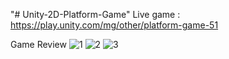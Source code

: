 "# Unity-2D-Platform-Game" 
Live game : https://play.unity.com/mg/other/platform-game-51

Game Review
![1](https://user-images.githubusercontent.com/36922746/123327781-7658fa80-d543-11eb-9fa2-cf99e595a1ff.jpg)
![2](https://user-images.githubusercontent.com/36922746/123327791-778a2780-d543-11eb-820d-b234443b858f.jpg)
![3](https://user-images.githubusercontent.com/36922746/123327795-78bb5480-d543-11eb-8118-af34e2192479.jpg)
